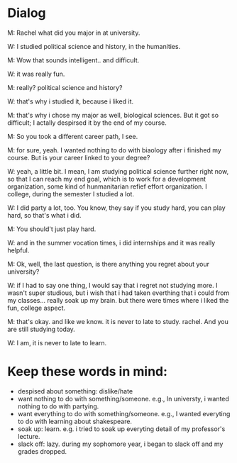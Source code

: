 # Dialog

M: Rachel what did you major in at university.
 
W: I studied political science and history, in the humanities.

M: Wow that sounds intelligent.. and difficult.

W: it was really fun.

M: really? political science and history?

W: that's why i studied it, because i liked it.

M: that's why i chose my major as well, biological sciences. But it got so difficult; I actally despirsed it by the end of my course.

M: So you took a different career path, I see.

M: for sure, yeah. I wanted nothing to do with biaology after i finished my course. But is your career linked to your degree?

W: yeah, a little bit. I mean, I am studying political science further right now, so that I can reach my end goal, which is to work for a development organization, some kind of hunmanitarian refief effort organization. I college, during the semester I studied a lot.

W: I did party a lot, too. You know, they say if you study hard, you can play hard, so that's what i did.

M: You should't just play hard.

W: and in the summer vocation times, i did internships and it was really helpful.

M: Ok, well, the last question, is there anything you regret about your university?

W: if I had to say one thing, I would say that i regret not studying more. I wasn't super studious, but i wish that i had taken everthing that i could from my classes... really soak up my brain. but there were times where i liked the fun, college aspect.

M: that's okay. and like we know. it is never to late to study. rachel. And you are still studying today. 

W: I am, it is never to late to learn.


# Keep these words in mind:
- despised about something: dislike/hate
- want nothing to do with something/someone.  e.g., In universty, i wanted nothing to do with partying.
- want everything to do with something/someone.    e.g., I wanted everyting to do with learning about shakespeare.
- soak up: learn. e.g. i tried to soak up everyting detail of my professor's lecture.
- slack off: lazy. during my sophomore year, i began to slack off and my grades dropped.
